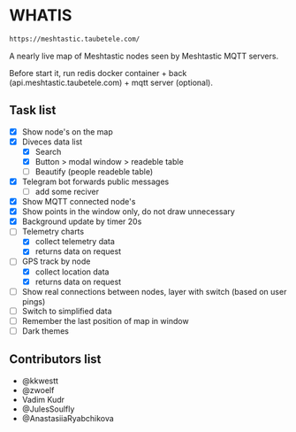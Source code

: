 # WHATIS

```bash
https://meshtastic.taubetele.com/
```

A nearly live map of Meshtastic nodes seen by Meshtastic MQTT servers.

Before start it, run redis docker container + back (api.meshtastic.taubetele.com) + mqtt server (optional).



## Task list

- [x] Show node's on the map
- [x] Diveces data list
    - [x] Search
    - [x] Button > modal window > readeble table
    - [ ] Beautify (people readeble table)
- [x] Telegram bot forwards public messages
    - [ ] add some reciver
- [x] Show MQTT connected node's
- [x] Show points in the window only, do not draw unnecessary
- [x] Background update by timer 20s
- [ ] Telemetry charts
	- [x] collect telemetry data
	- [x] returns data on request
- [ ] GPS track by node
	- [x] collect location data
	- [x] returns data on request
- [ ] Show real connections between nodes, layer with switch (based on user pings)
- [ ] Switch to simplified data
- [ ] Remember the last position of map in window
- [ ] Dark themes

## Contributors list

- @kkwestt
- @zwoelf
- Vadim Kudr
- @JulesSoulfly
- @AnastasiiaRyabchikova
